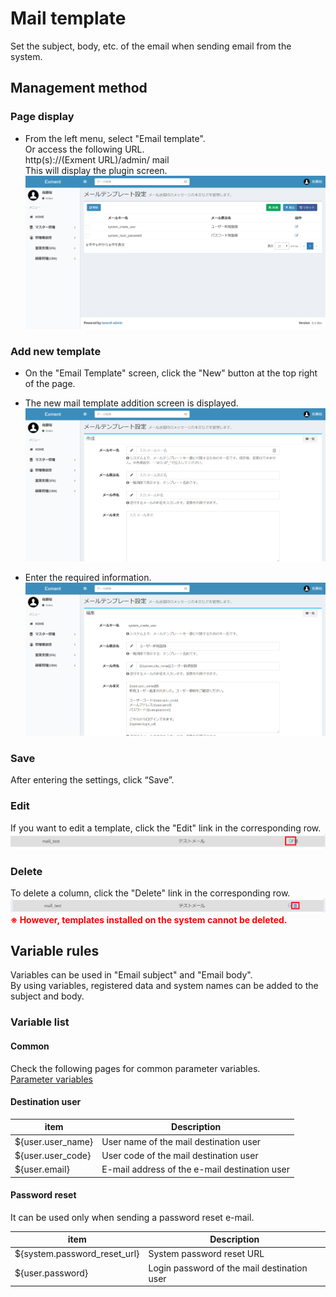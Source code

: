 # Mail template
Set the subject, body, etc. of the email when sending email from the system.

## Management method
### Page display
- From the left menu, select "Email template".  
Or access the following URL.  
http(s)://(Exment URL)/admin/ mail  
This will display the plugin screen.  
![Email template screen](img/mail/mail_grid1.png)  

### Add new template
- On the "Email Template" screen, click the "New" button at the top right of the page.

- The new mail template addition screen is displayed.
![Email template screen](img/mail/mail_new1.png)

- Enter the required information.
![Email template screen](img/mail/mail_new2.png)

### Save
After entering the settings, click “Save”.

### Edit
If you want to edit a template, click the "Edit" link in the corresponding row.
![Email template screen](img/mail/mail_edit.png)

### Delete
To delete a column, click the "Delete" link in the corresponding row.
![Email template screen](img/mail/mail_delete.png)
**<span style="color: red; ">※ However, templates installed on the system cannot be deleted.</span>**


## Variable rules
Variables can be used in "Email subject" and "Email body".  
By using variables, registered data and system names can be added to the subject and body.  

### Variable list
#### Common
Check the following pages for common parameter variables.  
[Parameter variables](/params)

#### Destination user

| item | Description |
| ---- | ---- |
| ${user.user_name} | User name of the mail destination user |
| ${user.user_code} | User code of the mail destination user |
| ${user.email} | E-mail address of the e-mail destination user |

#### Password reset
It can be used only when sending a password reset e-mail.  

| item | Description |
| ---- | ---- |
| ${system.password_reset_url} | System password reset URL |
| ${user.password} | Login password of the mail destination user |
